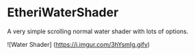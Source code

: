 # EtheriWaterShader
A very simple scrolling normal water shader with lots of options.

![Water Shader] (https://i.imgur.com/3hYsmIg.gifv)
